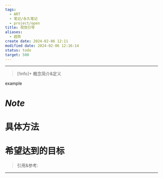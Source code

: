 ```yaml
---
tags:
  - ART
  - 笔记/永久笔记
  - project/open
title: 视觉引导
aliases:
  - 趋势
create date: 2024-02-06 12:11
modified date: 2024-02-06 12:16:14
status: todo
target: 500
---
```



---
> [!info]+ 概念简介&定义
> 
example


# ***Note***


# 具体方法


# 希望达到的目标


> 引用&参考:
>[^1]:  


---

